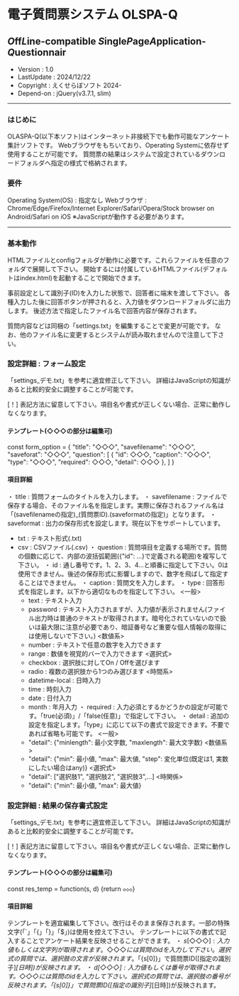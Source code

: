 # 電子質問票システム OLSPA-Q
## *O*ff*L*ine-compatible *S*ingle*P*age*A*pplication-*Q*uestionnair

* Version : 1.0
* LastUpdate : 2024/12/22
* Copyright : えくせらぼソフト 2024-
* Depend-on : jQuery(v3.7.1, slim)

---

### はじめに

OLASPA-Q(以下本ソフト)はインターネット非接続下でも動作可能なアンケート集計ソフトです。
Webブラウザをもちいており、Operating Systemに依存せず使用することが可能です。
質問票の結果はシステムで設定されているダウンロードフォルダへ指定の様式で格納されます。


### 要件

Operating System(OS) : 指定なし
Webブラウザ : Chrome/Edge/Firefox/Internet Explorer/Safari/Opera/Stock browser on Android/Safari on iOS
   ※JavaScriptが動作する必要があります。


---

### 基本動作

HTMLファイルとconfigフォルダが動作に必要です。これらファイルを任意のフォルダで展開して下さい。
開始するには付属しているHTMLファイル(デフォルトはindex.html)を起動することで開始できます。

事前設定として識別子(ID)を入力した状態で、回答者に端末を渡して下さい。
各種入力した後に回答ボタンが押されると、入力値をダウンロードフォルダに出力します。
後述方法で指定したファイル名で回答内容が保存されます。

質問内容などは同梱の「settings.txt」を編集することで変更が可能です。
なお、他のファイル名に変更するとシステムが読み取れませんので注意して下さい。


### 設定詳細 : フォーム設定

「settings_デモ.txt」を参考に適宜修正して下さい。
詳細はJavaScriptの知識があると比較的安全に調整することが可能です。

[！] 表記方法に留意して下さい。項目名や書式が正しくない場合、正常に動作しなくなります。


#### テンプレート(◇◇◇の部分は編集可)

const form_option = {
  "title": "◇◇◇",
  "savefilename": "◇◇◇",
  "saveforat": "◇◇◇",
  "question": [
    {
      "id": ◇◇◇,
      "caption": "◇◇◇",
      "type": "◇◇◇",
      "required": ◇◇◇,
      "detail": ◇◇◇
    },
  ]
}


#### 項目詳細

・ title : 質問フォームのタイトルを入力します。
・ savefilename : ファイルで保存する場合、そのファイル名を指定します。実際に保存されるファイル名は「(savefilenameの指定)_(質問票ID).(saveformatの指定)」となります。
・ saveformat : 出力の保存形式を設定します。現在以下をサポートしています。
   - txt : テキスト形式(.txt)
   - csv : CSVファイル(.csv)
・ question : 質問項目を定義する場所です。質問の個数に応じて、内部の波括弧範囲({"id": ...}で定義される範囲)を複写して下さい。
   ・ id : 通し番号です。1、2、3、4…と順番に指定して下さい。0は使用できません。後述の保存形式に影響しますので、数字を飛ばして指定することはできません。
   ・ caption : 質問文を入力します。
   ・ type : 回答形式を指定します。以下から適切なものを指定して下さい。
     <一般>
      - text : テキスト入力
      - password : テキスト入力されますが、入力値が表示されません(ファイル出力時は普通のテキストが取得されます。暗号化されていないので扱いは最大限に注意が必要であり、暗証番号など重要な個人情報の取得には使用しないで下さい。)
     <数値系>
      - number : テキストで任意の数字を入力できます
      - range : 数値を視覚的バーで入力できます
     <選択式>
      - checkbox : 選択肢に対してOn / Offを選びます
      - radio : 複数の選択肢から1つのみ選びます
     <時間系>
      - datetime-local : 日時入力
      - time : 時刻入力
      - date : 日付入力
      - month : 年月入力
   ・ required : 入力必須とするかどうかの設定が可能です。「true(必須)」/「false(任意)」で指定して下さい。
   ・ detail : 追加の設定を指定します。「type」に応じて以下の書式で設定できます。不要であれば省略も可能です。
     <一般>
      - "detail": {"minlength": 最小文字数, "maxlength": 最大文字数}
     <数値系>
      - "detail": {"min": 最小値, "max": 最大値, "step": 変化単位(既定は1, 実数にしたい場合はany)}
     <選択式>
      - "detail": ["選択肢1", "選択肢2", "選択肢3",...]
     <時関係>
      - "detail": {"min": 最小値, "max": 最大値}


### 設定詳細 : 結果の保存書式設定

「settings_デモ.txt」を参考に適宜修正して下さい。
詳細はJavaScriptの知識があると比較的安全に調整することが可能です。

[！] 表記方法に留意して下さい。項目名や書式が正しくない場合、正常に動作しなくなります。


#### テンプレート(◇◇◇の部分は編集可)

const res_temp = function(s, d) {return `◇◇◇`}


#### 項目詳細

テンプレートを適宜編集して下さい。改行はそのまま保存されます。一部の特殊文字(「`」「{」「}」「$」)は使用を控えて下さい。
テンプレートに以下の書式で記入することでアンケート結果を反映させることができます。
・ ${s[◇◇◇]} : 入力値もしくは文字列が取得されます。◇◇◇には質問のidを入力して下さい。選択式の質問では、選択肢の文言が反映されます。「${s[0]}」で質問票ID([指定の識別子]_[日時])が反映されます。
・ ${d[◇◇◇]} : 入力値もしくは番号が取得されます。◇◇◇には質問のidを入力して下さい。選択式の質問では、選択肢の番号が反映されます。「${s[0]}」で質問票ID([指定の識別子]_[日時])が反映されます。
